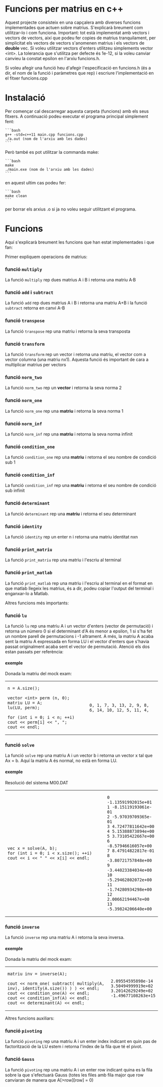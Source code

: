# Funcions per matrius en c++

Aquest projecte consisteix en una capçalera amb diverses funcions implementades que actuen sobre matrius. S'explicarà breument com utilitzar-lo i com funciona. Important: tot està implementat amb vectors i vectors de vectors, així que podeu fer copies de matrius tranquilament, per simplicitat els vectors de vectors s'anomenen matrius i els vectors de **double** vec. Si voleu utilitzar vectors d'enters utilitzeu simplements vector \<int\>. La tolerancia que s'utilitza per defecte és 1e-12, si la voleu canviar canvieu la constat epsilon en l'arxiu funcions.h.
    
Si voleu afegir una funció heu d'afegir l'especificació en funcions.h (és a dir, el nom de la funció i paràmetres que rep) i escriure l'implementació en el fitxer funcions.cpp


# Instalació

Per començar cal descarregar aquesta carpeta (funcions) amb els seus fitxers. A continuació podeu executar el programa principal simplement fent:
    
    ```bash
    g++ -std=c++11 main.cpp funcions.cpp
    ./a.out (nom de l'arxiu amb les dades)
    ```

Però també es pot utilitzar la commanda make:

    ```bash
    make
    ./main.exe (nom de l'arxiu amb les dades)
    ```
    
en aquest ultim cas podeu fer:

    ```bash
    make clean
    ```
    
per borrar els arxius .o si ja no voleu seguir utilitzant el programa.

# Funcions

Aquí s'explicarà breument les funcions que han estat implementades i que fan:

Primer expliquem operacions de matrius:

### funció `multiply`
La funció `multiply` rep dues matrius A i B i retorna una matriu A·B

### funció `add` i `subtract`
La funció `add` rep dues matrius A i B i retorna una matriu A+B i la funció `subtract` retorna en canvi A-B

### funció `transpose`
La funció `transpose` rep una matriu i retorna la seva transposta

### funció `transform`
La funció `transform` rep un vector i retorna una matriu, el vector com a vector columna (una matriu nx1). Aquesta funció és important de cara a multiplicar matrius per vectors

### funció `norm_two`
La funció `norm_two` rep un **vector** i retorna la seva norma 2

### funció `norm_one`
La funció `norm_one` rep una **matriu** i retorna la seva norma 1

### funció `norm_inf`
La funció `norm_inf` rep una **matriu** i retorna la seva norma infinit

### funció `condition_one`
La funció `condition_one` rep una **matriu** i retorna el seu nombre de condició sub 1

### funció `condition_inf`
La funció `condition_inf` rep una **matriu** i retorna el seu nombre de condició sub infinit

### funció `determinant`
La funció `determinant` rep una **matriu** i retorna el seu determinant

### funció `identity`
La funció `identity` rep un enter n i retorna una matriu identitat nxn

### funció `print_matriu`
La funció `print_matriu` rep una matriu i l'escriu al terminal

### funció `print_matlab`
La funció `print_matlab` rep una matriu i l'escriu al terminal en el format en que matlab llegeix les matrius, és a dir, podeu copiar l'output del terminal i enganxar-lo a Matlab.

Altres funcions més importants:

### funció `lu`
La funció `lu` rep una matriu A i un vector d'enters (vector de permutació) i retorna un número 0 si el determinant d'A és menor a epsilon, 1 si s'ha fet un nombre parell de permutacions i -1 altrament. A més, la matriu A acaba sent la matriu A expressada en forma LU i el vector d'enters que s'havia passat originalment acaba sent el vector de permutació. Atenció els dos estan passats per referència:

#### exemple

Donada la matriu del mock exam:

<table>
<tr>
<td>

```
n = A.size();

vector <int> perm (n, 0);
matriu LU = A;
lu(LU, perm);

for (int i = 0; i < n; ++i) cout << perm[i] << ", ";
cout << endl;
```

</td>
<td>

```
0, 1, 7, 3, 13, 2, 9, 8, 6, 14, 10, 12, 5, 11, 4,

```

</td>
</tr>
</table>

### funció `solve`
La funció `solve` rep una matriu A i un vector b i retorna un vector x tal que Ax = b. Aquí la matriu A és normal, no està en forma LU.

#### exemple

Resolució del sistema M00.DAT

<table>
<tr>
<td>

```
vec x = solve(A, b);
for (int i = 0; i < x.size(); ++i) cout << i << " " << x[i] << endl;
```

</td>
<td>

```
0 -1.13591992015e+01
1 -8.15119193061e-01
2 -5.97039709365e-01
3 4.72477811642e+00
4 5.15388873894e+00
5 3.73105422667e+00
6 -8.57946616057e+00
7 8.47914822817e-01
8 -3.80721757848e+00
9 -3.44023384034e+00
10 -5.29462802072e+00
11 -1.74280934298e+00
12 2.00662194467e+00
13 -5.39824206640e+00

```

</td>
</tr>
</table>


### funció `inverse`
La funció `inverse` rep una matriu A i retorna la seva inversa.

#### exemple

Donada la matriu del mock exam:

<table>
<tr>
<td>

```
matriu inv = inverse(A);

cout << norm_one( subtract( multiply(A, inv), identity(A.size()) ) ) << endl;
cout << condition_one(A) << endl;
cout << condition_inf(A) << endl;
cout << determinant(A) << endl;
```

</td>
<td>

```
2.09554595898e-14
3.50494999919e+02
3.20142629249e+02
-1.49677108263e+15

```

</td>
</tr>
</table>
 
Altres funcions auxiliars:

### funció `pivoting`
La funció `pivoting` rep una matriu A i un enter index indicant en quin pas de factorització de la LU estem i retorna l'index de la fila que té el pivot.

### funció `Gauss`
La funció `pivoting` rep una matriu A i un enter row indicant quina es la fila sobre la que s'efectuarà Gauss (totes les files amb fila major que row canviaran de manera que A[>row][row] = 0)
